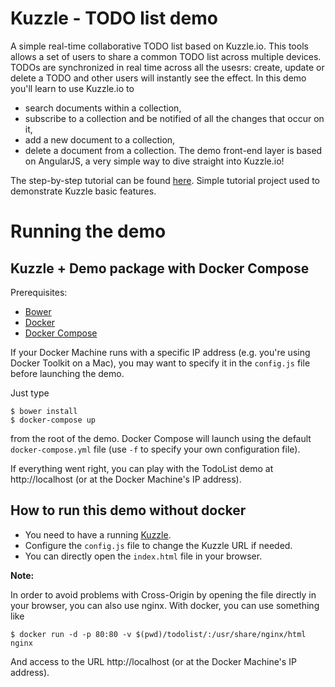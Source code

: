 # Kuzzle - TODO list demo

A simple real-time collaborative TODO list based on Kuzzle.io. This tools allows a set of users to share a common TODO list across multiple devices. TODOs are synchronized in real time across all the usesrs: create, update or delete a TODO and other users will instantly see the effect.
In this demo you'll learn to use Kuzzle.io to
* search documents within a collection,
* subscribe to a collection and be notified of all the changes that occur on it,
* add a new document to a collection,
* delete a document from a collection.
The demo front-end layer is based on AngularJS, a very simple way to dive straight into Kuzzle.io!

The step-by-step tutorial can be found [here](./tutorial.md).
Simple tutorial project used to demonstrate Kuzzle basic features.

# Running the demo

## Kuzzle + Demo package with Docker Compose

Prerequisites:

* [Bower](http://bower.io/)
* [Docker](https://docs.docker.com/installation/#installation)
* [Docker Compose](https://docs.docker.com/compose/install/)

If your Docker Machine runs with a specific IP address (e.g. you're using Docker Toolkit on a Mac), you may want to specify it in the `config.js` file before launching the demo.

Just type

```
$ bower install
$ docker-compose up
```

from the root of the demo. Docker Compose will launch using the default `docker-compose.yml` file (use `-f` to specify your own configuration file).

If everything went right, you can play with the TodoList demo at http://localhost (or at the Docker Machine's IP address).

## How to run this demo without docker

* You need to have a running [Kuzzle](https://github.com/kuzzleio/kuzzle).
* Configure the `config.js` file to change the Kuzzle URL if needed.
* You can directly open the `index.html` file in your browser.

**Note:**

In order to avoid problems with Cross-Origin by opening the file directly in your browser, you can also use nginx. With docker, you can use something like

    $ docker run -d -p 80:80 -v $(pwd)/todolist/:/usr/share/nginx/html nginx

And access to the URL http://localhost (or at the Docker Machine's IP address).
